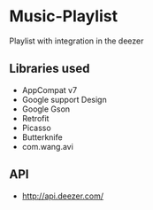 # Music-Playlist
 Playlist with integration in the deezer
 
## Libraries used
- AppCompat v7
- Google support Design
- Google Gson
- Retrofit
- Picasso
- Butterknife
- com.wang.avi

## API
- http://api.deezer.com/

